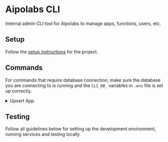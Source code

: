 # Aipolabs CLI
Internal admin CLI tool for Aipolabs to manage apps, functions, users, etc.

## Setup
Follow the [setup instructions](../README.md) for the project.

## Commands
For commands that require database connection, make sure the database you are connecting to is running and the `CLI_DB_` variables in `.env` file is set up correctly.

<details>
  <summary>Upsert App</summary>
  This command will create or update an app and its functions in the database, based on the app json file provided.

  Example json file: [`cli/assets/apps/aipolabs_test.json`](assets/apps/aipolabs_test.json)

  Make sure the database where the records are upserted to is running and the `CLI_DB_` variables in `.env` file is set up correctly.


  ```bash
  python -m cli.aipocli upsert-app --app-file ./cli/assets/apps/aipolabs_test.json
  ```
</details>


## Testing
Follow all guidelines below for setting up the development environment, running services and testing locally
